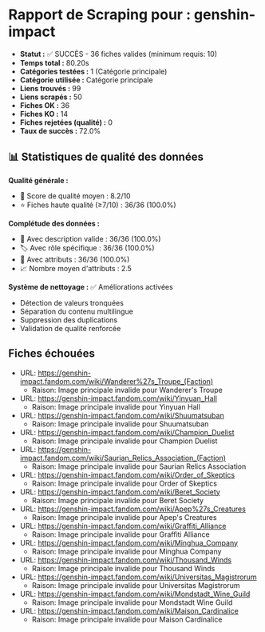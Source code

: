 # Rapport de Scraping pour : genshin-impact
- **Statut :** ✅ SUCCÈS - 36 fiches valides (minimum requis: 10)
- **Temps total :** 80.20s
- **Catégories testées :** 1 (Catégorie principale)
- **Catégorie utilisée :** Catégorie principale
- **Liens trouvés :** 99
- **Liens scrapés :** 50
- **Fiches OK :** 36
- **Fiches KO :** 14
- **Fiches rejetées (qualité) :** 0
- **Taux de succès :** 72.0%

## 📊 Statistiques de qualité des données

**Qualité générale :**
- 🎯 Score de qualité moyen : 8.2/10
- ⭐ Fiches haute qualité (≥7/10) : 36/36 (100.0%)

**Complétude des données :**
- 📝 Avec description valide : 36/36 (100.0%)
- 🏷️ Avec rôle spécifique : 36/36 (100.0%)
- 🔖 Avec attributs : 36/36 (100.0%)
- 📈 Nombre moyen d'attributs : 2.5

**Système de nettoyage :** ✅ Améliorations activées
- Détection de valeurs tronquées
- Séparation du contenu multilingue  
- Suppression des duplications
- Validation de qualité renforcée

## Fiches échouées
- URL: https://genshin-impact.fandom.com/wiki/Wanderer%27s_Troupe_(Faction)
  - Raison: Image principale invalide pour Wanderer's Troupe
- URL: https://genshin-impact.fandom.com/wiki/Yinyuan_Hall
  - Raison: Image principale invalide pour Yinyuan Hall
- URL: https://genshin-impact.fandom.com/wiki/Shuumatsuban
  - Raison: Image principale invalide pour Shuumatsuban
- URL: https://genshin-impact.fandom.com/wiki/Champion_Duelist
  - Raison: Image principale invalide pour Champion Duelist
- URL: https://genshin-impact.fandom.com/wiki/Saurian_Relics_Association_(Faction)
  - Raison: Image principale invalide pour Saurian Relics Association
- URL: https://genshin-impact.fandom.com/wiki/Order_of_Skeptics
  - Raison: Image principale invalide pour Order of Skeptics
- URL: https://genshin-impact.fandom.com/wiki/Beret_Society
  - Raison: Image principale invalide pour Beret Society
- URL: https://genshin-impact.fandom.com/wiki/Apep%27s_Creatures
  - Raison: Image principale invalide pour Apep's Creatures
- URL: https://genshin-impact.fandom.com/wiki/Graffiti_Alliance
  - Raison: Image principale invalide pour Graffiti Alliance
- URL: https://genshin-impact.fandom.com/wiki/Minghua_Company
  - Raison: Image principale invalide pour Minghua Company
- URL: https://genshin-impact.fandom.com/wiki/Thousand_Winds
  - Raison: Image principale invalide pour Thousand Winds
- URL: https://genshin-impact.fandom.com/wiki/Universitas_Magistrorum
  - Raison: Image principale invalide pour Universitas Magistrorum
- URL: https://genshin-impact.fandom.com/wiki/Mondstadt_Wine_Guild
  - Raison: Image principale invalide pour Mondstadt Wine Guild
- URL: https://genshin-impact.fandom.com/wiki/Maison_Cardinalice
  - Raison: Image principale invalide pour Maison Cardinalice
